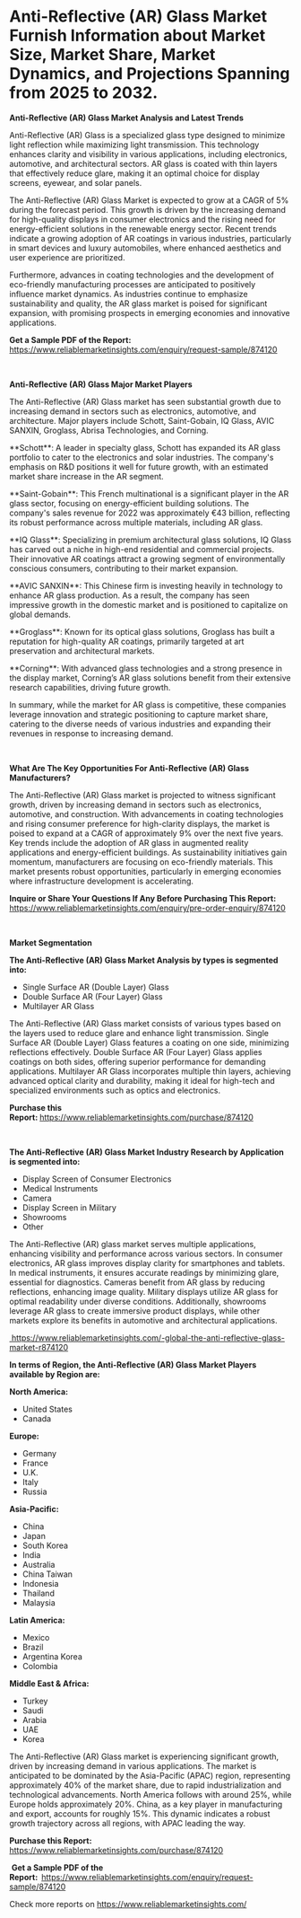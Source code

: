<p><h1>Anti-Reflective (AR) Glass Market Furnish Information about Market Size, Market Share, Market Dynamics, and Projections Spanning from 2025 to 2032.</h1></p><p><strong>Anti-Reflective (AR) Glass Market Analysis and Latest Trends</strong></p>
<p><p>Anti-Reflective (AR) Glass is a specialized glass type designed to minimize light reflection while maximizing light transmission. This technology enhances clarity and visibility in various applications, including electronics, automotive, and architectural sectors. AR glass is coated with thin layers that effectively reduce glare, making it an optimal choice for display screens, eyewear, and solar panels.</p><p>The Anti-Reflective (AR) Glass Market is expected to grow at a CAGR of 5% during the forecast period. This growth is driven by the increasing demand for high-quality displays in consumer electronics and the rising need for energy-efficient solutions in the renewable energy sector. Recent trends indicate a growing adoption of AR coatings in various industries, particularly in smart devices and luxury automobiles, where enhanced aesthetics and user experience are prioritized.</p><p>Furthermore, advances in coating technologies and the development of eco-friendly manufacturing processes are anticipated to positively influence market dynamics. As industries continue to emphasize sustainability and quality, the AR glass market is poised for significant expansion, with promising prospects in emerging economies and innovative applications.</p></p>
<p><strong>Get a Sample PDF of the Report:&nbsp;</strong> <a href="https://www.reliablemarketinsights.com/enquiry/request-sample/874120?utm_campaign=2951&utm_medium=2&utm_source=Github&utm_content=ia&utm_term=21032025&utm_id=anti-reflective-ar-glass">https://www.reliablemarketinsights.com/enquiry/request-sample/874120</a></p>
<p>&nbsp;</p>
<p><strong>Anti-Reflective (AR) Glass Major Market Players</strong></p>
<p><p>The Anti-Reflective (AR) Glass market has seen substantial growth due to increasing demand in sectors such as electronics, automotive, and architecture. Major players include Schott, Saint-Gobain, IQ Glass, AVIC SANXIN, Groglass, Abrisa Technologies, and Corning. </p><p>**Schott**: A leader in specialty glass, Schott has expanded its AR glass portfolio to cater to the electronics and solar industries. The company's emphasis on R&D positions it well for future growth, with an estimated market share increase in the AR segment.</p><p>**Saint-Gobain**: This French multinational is a significant player in the AR glass sector, focusing on energy-efficient building solutions. The company's sales revenue for 2022 was approximately €43 billion, reflecting its robust performance across multiple materials, including AR glass.</p><p>**IQ Glass**: Specializing in premium architectural glass solutions, IQ Glass has carved out a niche in high-end residential and commercial projects. Their innovative AR coatings attract a growing segment of environmentally conscious consumers, contributing to their market expansion.</p><p>**AVIC SANXIN**: This Chinese firm is investing heavily in technology to enhance AR glass production. As a result, the company has seen impressive growth in the domestic market and is positioned to capitalize on global demands.</p><p>**Groglass**: Known for its optical glass solutions, Groglass has built a reputation for high-quality AR coatings, primarily targeted at art preservation and architectural markets. </p><p>**Corning**: With advanced glass technologies and a strong presence in the display market, Corning’s AR glass solutions benefit from their extensive research capabilities, driving future growth.</p><p>In summary, while the market for AR glass is competitive, these companies leverage innovation and strategic positioning to capture market share, catering to the diverse needs of various industries and expanding their revenues in response to increasing demand.</p></p>
<p>&nbsp;</p>
<p><strong>What Are The Key Opportunities For Anti-Reflective (AR) Glass Manufacturers?</strong></p>
<p><p>The Anti-Reflective (AR) Glass market is projected to witness significant growth, driven by increasing demand in sectors such as electronics, automotive, and construction. With advancements in coating technologies and rising consumer preference for high-clarity displays, the market is poised to expand at a CAGR of approximately 9% over the next five years. Key trends include the adoption of AR glass in augmented reality applications and energy-efficient buildings. As sustainability initiatives gain momentum, manufacturers are focusing on eco-friendly materials. This market presents robust opportunities, particularly in emerging economies where infrastructure development is accelerating.</p></p>
<p><strong>Inquire or Share Your Questions If Any Before Purchasing This Report:</strong> <a href="https://www.reliablemarketinsights.com/enquiry/pre-order-enquiry/874120?utm_campaign=2951&utm_medium=2&utm_source=Github&utm_content=ia&utm_term=21032025&utm_id=anti-reflective-ar-glass">https://www.reliablemarketinsights.com/enquiry/pre-order-enquiry/874120</a></p>
<p>&nbsp;</p>
<p><strong>Market Segmentation</strong></p>
<p><strong>The Anti-Reflective (AR) Glass Market Analysis by types is segmented into:</strong></p>
<p><ul><li>Single Surface AR (Double Layer) Glass</li><li>Double Surface AR (Four Layer) Glass</li><li>Multilayer AR Glass</li></ul></p>
<p><p>The Anti-Reflective (AR) Glass market consists of various types based on the layers used to reduce glare and enhance light transmission. Single Surface AR (Double Layer) Glass features a coating on one side, minimizing reflections effectively. Double Surface AR (Four Layer) Glass applies coatings on both sides, offering superior performance for demanding applications. Multilayer AR Glass incorporates multiple thin layers, achieving advanced optical clarity and durability, making it ideal for high-tech and specialized environments such as optics and electronics.</p></p>
<p><strong>Purchase this Report:&nbsp;</strong><a href="https://www.reliablemarketinsights.com/purchase/874120?utm_campaign=2951&utm_medium=2&utm_source=Github&utm_content=ia&utm_term=21032025&utm_id=anti-reflective-ar-glass">https://www.reliablemarketinsights.com/purchase/874120</a></p>
<p>&nbsp;</p>
<p><strong>The Anti-Reflective (AR) Glass Market Industry Research by Application is segmented into:</strong></p>
<p><ul><li>Display Screen of Consumer Electronics</li><li>Medical Instruments</li><li>Camera</li><li>Display Screen in Military</li><li>Showrooms</li><li>Other</li></ul></p>
<p><p>The Anti-Reflective (AR) glass market serves multiple applications, enhancing visibility and performance across various sectors. In consumer electronics, AR glass improves display clarity for smartphones and tablets. In medical instruments, it ensures accurate readings by minimizing glare, essential for diagnostics. Cameras benefit from AR glass by reducing reflections, enhancing image quality. Military displays utilize AR glass for optimal readability under diverse conditions. Additionally, showrooms leverage AR glass to create immersive product displays, while other markets explore its benefits in automotive and architectural applications.</p></p>
<p><a href="https://www.reliablemarketinsights.com/-global-the-anti-reflective-glass-market-r874120?utm_campaign=2951&utm_medium=2&utm_source=Github&utm_content=ia&utm_term=21032025&utm_id=anti-reflective-ar-glass">&nbsp;https://www.reliablemarketinsights.com/-global-the-anti-reflective-glass-market-r874120</a></p>
<p><strong>In terms of Region, the Anti-Reflective (AR) Glass Market Players available by Region are:</strong></p>
<p>
    <p> <strong> North America: </strong>
        <ul>
            <li>United States</li>
            <li>Canada</li>
        </ul>
        </p> 
    <p> <strong> Europe: </strong>
        <ul>
            <li>Germany</li>
            <li>France</li>
            <li>U.K.</li>
            <li>Italy</li>
            <li>Russia</li>
        </ul>
        </p> 
    <p> <strong> Asia-Pacific: </strong>
        <ul>
            <li>China</li>
            <li>Japan</li>
            <li>South Korea</li>
            <li>India</li>
            <li>Australia</li>
            <li>China Taiwan</li>
            <li>Indonesia</li>
            <li>Thailand</li>
            <li>Malaysia</li>
        </ul>
        </p> 
    <p> <strong> Latin America: </strong>
        <ul>
            <li>Mexico</li>
            <li>Brazil</li>
            <li>Argentina Korea</li>
            <li>Colombia</li>
        </ul>
        </p> 
    <p> <strong> Middle East & Africa: </strong>
        <ul>
            <li>Turkey</li>
            <li>Saudi</li>
            <li>Arabia</li>
            <li>UAE</li>
            <li>Korea</li>
        </ul>
    </p>
    </p>
<p><p>The Anti-Reflective (AR) Glass market is experiencing significant growth, driven by increasing demand in various applications. The market is anticipated to be dominated by the Asia-Pacific (APAC) region, representing approximately 40% of the market share, due to rapid industrialization and technological advancements. North America follows with around 25%, while Europe holds approximately 20%. China, as a key player in manufacturing and export, accounts for roughly 15%. This dynamic indicates a robust growth trajectory across all regions, with APAC leading the way.</p></p>
<p><strong>Purchase this Report: </strong><a href="https://www.reliablemarketinsights.com/purchase/874120?utm_campaign=2951&utm_medium=2&utm_source=Github&utm_content=ia&utm_term=21032025&utm_id=anti-reflective-ar-glass">https://www.reliablemarketinsights.com/purchase/874120</a></p>
<p>&nbsp;<strong>Get a Sample PDF of the Report:&nbsp;&nbsp;</strong><a href="https://www.reliablemarketinsights.com/enquiry/request-sample/874120?utm_campaign=2951&utm_medium=2&utm_source=Github&utm_content=ia&utm_term=21032025&utm_id=anti-reflective-ar-glass">https://www.reliablemarketinsights.com/enquiry/request-sample/874120</a></p>
<p><strong></strong></p>
<p>Check more reports on <a href="https://www.reliablemarketinsights.com/?utm_campaign=2951&utm_medium=2&utm_source=Github&utm_content=ia&utm_term=21032025&utm_id=anti-reflective-ar-glass">https://www.reliablemarketinsights.com/</a></p>